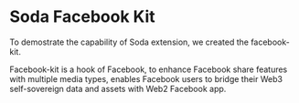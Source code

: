 # Soda Facebook Kit

To demostrate the capability of Soda extension, we created the facebook-kit. 

Facebook-kit is a hook of Facebook, to enhance Facebook share features with multiple media types, enables Facebook users to bridge their Web3 self-sovereign data and assets with Web2 Facebook app.